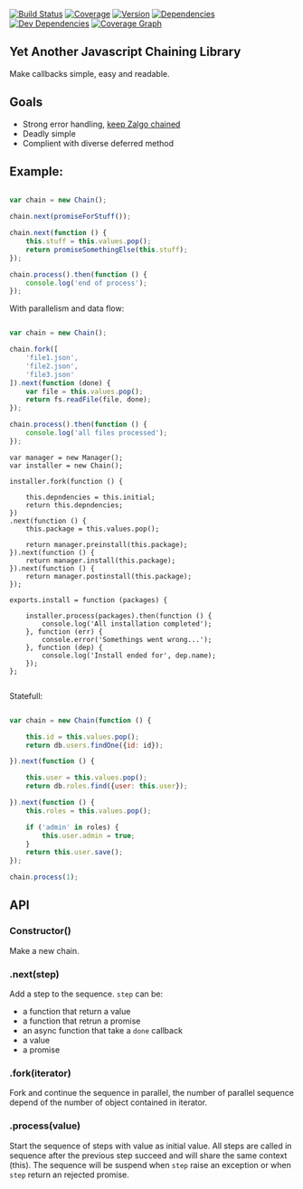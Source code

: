 

[![Build Status](http://img.shields.io/travis/j-san/chaining.js/master.svg)](https://travis-ci.org/j-san/chaining.js)
[![Coverage](http://img.shields.io/codecov/c/github/j-san/chaining.js.svg)](https://codecov.io/github/j-san/chaining.js)
[![Version](http://img.shields.io/npm/v/chaining.svg)](https://www.npmjs.org/package/chaining)
[![Dependencies](http://img.shields.io/david/j-san/chaining.js.svg)](https://david-dm.org/j-san/chaining.js#info=dependencies)
[![Dev Dependencies](http://img.shields.io/david/dev/j-san/chaining.js.svg)](https://david-dm.org/j-san/chaining.js#info=devDependencies)
[![Coverage Graph](https://codecov.io/github/j-san/chaining.js/branch.svg?branch=master)](https://codecov.io/github/j-san/chaining.js)


Yet Another Javascript Chaining Library
---------------------------------------

Make callbacks simple, easy and readable.


Goals
-----

- Strong error handling, [keep Zalgo chained](http://blog.izs.me/post/59142742143/designing-apis-for-asynchrony)
- Deadly simple
- Complient with diverse deferred method


## Example:

```javascript

var chain = new Chain();

chain.next(promiseForStuff());

chain.next(function () {
    this.stuff = this.values.pop();
    return promiseSomethingElse(this.stuff);
});

chain.process().then(function () {
    console.log('end of process');
});

```

With parallelism and data flow:

```javascript

var chain = new Chain();

chain.fork([
    'file1.json',
    'file2.json',
    'file3.json'
]).next(function (done) {
    var file = this.values.pop();
    return fs.readFile(file, done);
});

chain.process().then(function () {
    console.log('all files processed');
});
```

```
var manager = new Manager();
var installer = new Chain();

installer.fork(function () {

    this.depndencies = this.initial;
    return this.depndencies;
})
.next(function () {
    this.package = this.values.pop();

    return manager.preinstall(this.package);
}).next(function () {
    return manager.install(this.package);
}).next(function () {
    return manager.postinstall(this.package);
});

exports.install = function (packages) {

    installer.process(packages).then(function () {
        console.log('All installation completed');
    }, function (err) {
        console.error('Somethings went wrong...');
    }, function (dep) {
        console.log('Install ended for', dep.name);
    });
};


```

Statefull:

```javascript

var chain = new Chain(function () {

    this.id = this.values.pop();
    return db.users.findOne({id: id});

}).next(function () {

    this.user = this.values.pop();
    return db.roles.find({user: this.user});

}).next(function () {
    this.roles = this.values.pop();

    if ('admin' in roles) {
        this.user.admin = true;
    }
    return this.user.save();
});

chain.process(1);

```


## API

### Constructor()

Make a new chain.

### .next(step)

Add a step to the sequence.
`step` can be:
- a function that return a value
- a function that retrun a promise
- an async function that take a `done` callback
- a value
- a promise


### .fork(iterator)

Fork and continue the sequence in parallel, the number of parallel sequence depend of the number of object contained in iterator.

### .process(value)

Start the sequence of steps with value as initial value.
All steps are called in sequence after the previous step succeed and will share the same context (this). The sequence will be suspend when `step` raise an exception or when `step` return an rejected promise.
